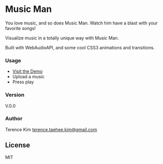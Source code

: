 # Music Man

You love music, and so does Music Man. Watch him have a blast with your favorite songs!

Visualize music in a totally unique way with Music Man. 

Built with WebAudioAPI, and some cool CSS3 animations and transitions. 

### Usage

  - [Visit the Demo](http://terekim.github.io/music-man/)
  - Upload a music
  - Press play

### Version
V.0.0

### Author
Terence Kim
terence.taehee.kim@gmail.com

License
----

MIT

